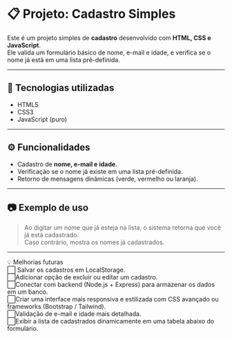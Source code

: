 # 📋 Projeto: Cadastro Simples

Este é um projeto simples de **cadastro** desenvolvido com **HTML, CSS e JavaScript**.  
Ele valida um formulário básico de nome, e-mail e idade, e verifica se o nome já está em uma lista pré-definida.

---

## 🚀 Tecnologias utilizadas
- HTML5
- CSS3
- JavaScript (puro)

---

## ⚙️ Funcionalidades
- Cadastro de **nome, e-mail e idade**.  
- Verificação se o nome já existe em uma lista pré-definida.  
- Retorno de mensagens dinâmicas (verde, vermelho ou laranja).  

---

## 📷 Exemplo de uso
> Ao digitar um nome que já esteja na lista, o sistema retorna que você já está cadastrado.  
> Caso contrário, mostra os nomes já cadastrados.

---

💡 Melhorias futuras <br>
⬜ Salvar os cadastros em LocalStorage. <br>
⬜Adicionar opção de excluir ou editar um cadastro. <br>
⬜Conectar com backend (Node.js + Express) para armazenar os dados em um banco. <br>
⬜Criar uma interface mais responsiva e estilizada com CSS avançado ou frameworks (Bootstrap / Tailwind). <br>
⬜Validação de e-mail e idade mais detalhada. <br>
⬜Exibir a lista de cadastrados dinamicamente em uma tabela abaixo do formulário. <br>
